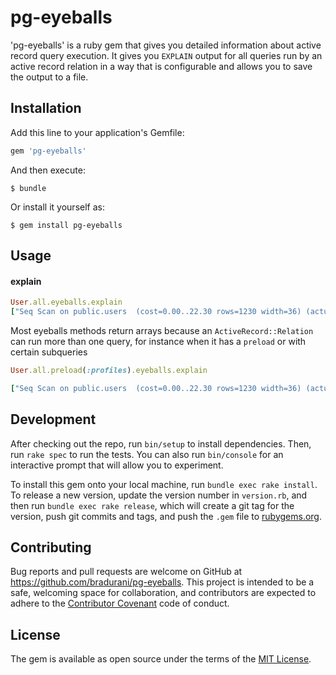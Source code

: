 # pg-eyeballs

'pg-eyeballs' is a ruby gem that gives you detailed information about active
record query execution. It gives you `EXPLAIN` output for all queries run by an
active record relation in a way that is configurable and allows you to save
the output to a file.

## Installation

Add this line to your application's Gemfile:

```ruby
gem 'pg-eyeballs'
```

And then execute:

    $ bundle

Or install it yourself as:

    $ gem install pg-eyeballs

## Usage

#### explain
```ruby
User.all.eyeballs.explain
["Seq Scan on public.users  (cost=0.00..22.30 rows=1230 width=36) (actual time=0.002..0.002 rows=1 loops=1)\n  Output: id, email\n  Buffers: shared hit=1\nPlanning time: 0.014 ms\nExecution time: 0.009 ms"]
```
Most eyeballs methods return arrays because an `ActiveRecord::Relation` can run
more than one query, for instance when it has a `preload` or with certain
subqueries
```ruby
User.all.preload(:profiles).eyeballs.explain

["Seq Scan on public.users  (cost=0.00..22.30 rows=1230 width=36) (actual time=0.002..0.002 rows=1 loops=1)\n  Output: id, email\n  Buffers: shared hit=1\nPlanning time: 0.013 ms\nExecution time: 0.009 ms", "Seq Scan on public.profiles  (cost=0.00..36.75 rows=11 width=8) (actual time=0.003..0.003 rows=1 loops=1)\n  Output: id, user_id\n  Filter: (profiles.user_id = 1)\n  Buffers: shared hit=1\nPlanning time: 0.019 ms\nExecution time: 0.009 ms"]
```
####



## Development

After checking out the repo, run `bin/setup` to install dependencies. Then, run `rake spec` to run the tests. You can also run `bin/console` for an interactive prompt that will allow you to experiment.

To install this gem onto your local machine, run `bundle exec rake install`. To release a new version, update the version number in `version.rb`, and then run `bundle exec rake release`, which will create a git tag for the version, push git commits and tags, and push the `.gem` file to [rubygems.org](https://rubygems.org).

## Contributing

Bug reports and pull requests are welcome on GitHub at https://github.com/bradurani/pg-eyeballs. This project is intended to be a safe, welcoming space for collaboration, and contributors are expected to adhere to the [Contributor Covenant](http://contributor-covenant.org) code of conduct.


## License

The gem is available as open source under the terms of the [MIT License](http://opensource.org/licenses/MIT).

